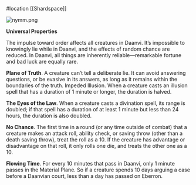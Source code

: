 #location [[Shardspace]]

![nymm.png](Nymm%20(Daanvi)%202173fc93425d4876b74b0865518a2f20/nymm.png)

**Universal Properties**

The impulse toward order affects all creatures in Daanvi. It’s impossible to knowingly lie while in Daanvi, and the effects of random chance are reduced. In Daanvi, all things are inherently reliable—remarkable fortune and bad luck are equally rare.

**Plane of Truth**. A creature can’t tell a deliberate lie. It can avoid answering questions, or be evasive in its answers, as long as it remains within the boundaries of the truth.
Impeded Illusion. When a creature casts an illusion spell that has a duration of 1 minute or longer, the duration is halved.

**The Eyes of the Law**. When a creature casts a divination spell, its range is doubled; if that spell has a duration of at least 1 minute but less than 24 hours, the duration is also doubled.

**No Chance**. The first time in a round (or any time outside of combat) that a creature makes an attack roll, ability check, or saving throw (other than a death saving throw), treat the roll as a 10. If the creature has advantage or disadvantage on that roll, it only rolls one die, and treats the other one as a 10.

**Flowing Time**. For every 10 minutes that pass in Daanvi, only 1 minute passes in the Material Plane. So if a creature spends 10 days arguing a case before a Daanvian court, less than a day has passed on Eberron.